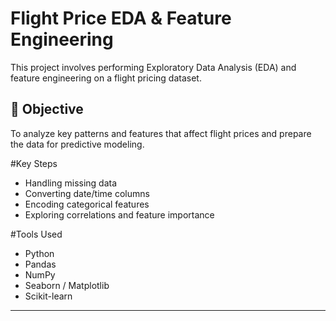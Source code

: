 # Flight Price EDA & Feature Engineering

This project involves performing Exploratory Data Analysis (EDA) and feature engineering on a flight pricing dataset.

## 📌 Objective

To analyze key patterns and features that affect flight prices and prepare the data for predictive modeling.


#Key Steps

- Handling missing data
- Converting date/time columns
- Encoding categorical features
- Exploring correlations and feature importance

#Tools Used

- Python
- Pandas
- NumPy
- Seaborn / Matplotlib
- Scikit-learn

---
